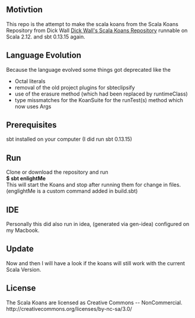 <h2>Motivtion</h2>
This repo is the attempt to make the scala koans from the Scala Koans Repository from Dick Wall 
<a href="http://bitbucket.org/dickwall/scala-koans/wiki/Home">Dick Wall's Scala Koans Repository</a> runnable on Scala 2.12. and sbt 0.13.15 again.

<h2>Language Evolution</h2>
Because the language evolved some things got deprecated like the 
<ul>
<li>Octal literals</li>
<li>removal of the old project plugins for sbteclipsify</li>
<li>use of the erasure method (which had been replaced by runtimeClass)</li>
<li>type missmatches for the KoanSuite for the runTest(s) method which now uses Args</li>
</ul>

<h2>Prerequisites</h2>
sbt installed on your computer (I did run sbt 0.13.15)

<h2>Run</h2>
Clone or download the repository and run <br/><b>$ sbt enlightMe</b>
<br/> 
This will start the Koans and stop after running them for change in files.
<br/>(englightMe is a custom command added in build.sbt)


<h2>IDE</h2>
Personally this did also run in idea, (generated via gen-idea) configured on my Macbook.

<h2>Update</h2>
Now and then I will have a look if the koans will still work with the current Scala Version.


<h2>License</h2>
The Scala Koans are licensed as Creative Commons -- NonCommercial. http://creativecommons.org/licenses/by-nc-sa/3.0/